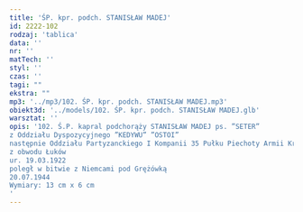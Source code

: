 ```yaml
---
title: 'ŚP. kpr. podch. STANISŁAW MADEJ'
id: 2222-102
rodzaj: 'tablica'
data: ''
nr: ''
matTech: ''
styl: ''
czas: ''
tagi: ""
ekstra: ""
mp3: '../mp3/102. ŚP. kpr. podch. STANISŁAW MADEJ.mp3'
obiekt3d: '../models/102. ŚP. kpr. podch. STANISŁAW MADEJ.glb'
warsztat: ''
opis: '102. Ś.P. kapral podchorąży STANISŁAW MADEJ ps. ”SETER”
z Oddziału Dyspozycyjnego ”KEDYWU” ”OSTOI”
następnie Oddziału Partyzanckiego I Kompanii 35 Pułku Piechoty Armii Krajowej
z obwodu Łuków
ur. 19.03.1922
poległ w bitwie z Niemcami pod Grężówką 
20.07.1944
Wymiary: 13 cm x 6 cm
'
---
```


